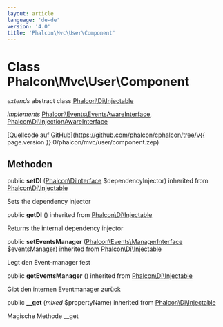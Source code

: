 ```yaml
---
layout: article
language: 'de-de'
version: '4.0'
title: 'Phalcon\Mvc\User\Component'
---
```

# Class **Phalcon\Mvc\User\Component**

*extends* abstract class [Phalcon\Di\Injectable](Phalcon_Di_Injectable)

*implements* [Phalcon\Events\EventsAwareInterface](Phalcon_Events_EventsAwareInterface), [Phalcon\Di\InjectionAwareInterface](Phalcon_Di_InjectionAwareInterface)

[Quellcode auf GitHub](https://github.com/phalcon/cphalcon/tree/v{{ page.version }}.0/phalcon/mvc/user/component.zep)

## Methoden

public **setDI** ([Phalcon\DiInterface](Phalcon_DiInterface) $dependencyInjector) inherited from [Phalcon\Di\Injectable](Phalcon_Di_Injectable)

Sets the dependency injector

public **getDI** () inherited from [Phalcon\Di\Injectable](Phalcon_Di_Injectable)

Returns the internal dependency injector

public **setEventsManager** ([Phalcon\Events\ManagerInterface](Phalcon_Events_ManagerInterface) $eventsManager) inherited from [Phalcon\Di\Injectable](Phalcon_Di_Injectable)

Legt den Event-manager fest

public **getEventsManager** () inherited from [Phalcon\Di\Injectable](Phalcon_Di_Injectable)

Gibt den internen Eventmanager zurück

public **__get** (*mixed* $propertyName) inherited from [Phalcon\Di\Injectable](Phalcon_Di_Injectable)

Magische Methode __get